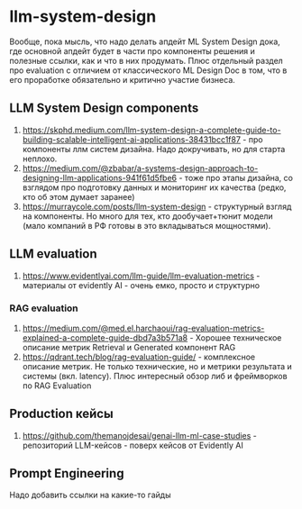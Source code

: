 # llm-system-design

Вообще, пока мысль, что надо делать апдейт ML System Design дока, где основной апдейт будет в части про компоненты решения и полезные ссылки, как и что в них продумать. 
Плюс отдельный раздел про evaluation с отличием от классического ML Design Doc в том, что в его проработке обязательно и критично участие бизнеса. 

## LLM System Design components

1) https://skphd.medium.com/llm-system-design-a-complete-guide-to-building-scalable-intelligent-ai-applications-38431bcc1f87 - про компоненты ллм систем дизайна. Надо докручивать, но для старта неплохо.
2) https://medium.com/@zbabar/a-systems-design-approach-to-designing-llm-applications-941f61d5fbe6 - тоже про этапы дизайна, со взглядом про подготовку данных и мониторинг их качества (редко, кто об этом думает заранее)
3) https://murraycole.com/posts/llm-system-design - структурный взгляд на компоненты. Но много для тех, кто дообучает+тюнит модели (мало компаний в РФ готовы в это вкладываться мощностями).

## LLM evaluation

1) https://www.evidentlyai.com/llm-guide/llm-evaluation-metrics - материалы от evidently AI - очень емко, просто и структурно

### RAG evaluation
1) https://medium.com/@med.el.harchaoui/rag-evaluation-metrics-explained-a-complete-guide-dbd7a3b571a8 - Хорошее техническое описание метрик Retrieval и Generated компонент RAG
2) https://qdrant.tech/blog/rag-evaluation-guide/ - комплексное описание метрик. Не только технические, но и метрики результата и системы (вкл. latency). Плюс интересный обзор либ и фреймворков по RAG Evaluation

## Production кейсы

1) https://github.com/themanojdesai/genai-llm-ml-case-studies - репозиторий LLM-кейсов - поверх кейсов от Evidently AI

## Prompt Engineering

Надо добавить ссылки на какие-то гайды
